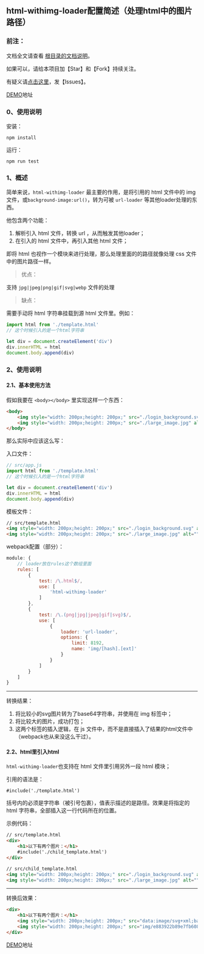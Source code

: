 <h2>html-withimg-loader配置简述（处理html中的图片路径）</h2>

<h3>前注：</h3>

文档全文请查看 [根目录的文档说明](https://github.com/qq20004604/webpack-study)。

如果可以，请给本项目加【Star】和【Fork】持续关注。

有疑义请[点击这里](https://github.com/qq20004604/webpack-study/issues)，发【Issues】。

[DEMO](https://github.com/qq20004604/webpack-study/tree/master/5%E3%80%81Loader/html_withimg_loader)地址

<h3>0、使用说明</h3>

安装：

```
npm install
```

运行：

```
npm run test
```

<h3>1、概述</h3>

简单来说，``html-withimg-loader`` 最主要的作用，是将引用的 html 文件中的 img 文件，或``background-image:url()``，转为可被 ``url-loader`` 等其他loader处理的东西。

他包含两个功能：

1. 解析引入 html 文件，转换 url ，从而触发其他loader；
2. 在引入的 html 文件中，再引入其他 html 文件；

即将 html 也视作一个模块来进行处理，那么处理里面的的路径就像处理 css 文件中的图片路径一样。

>优点：

支持 ``jpg|jpeg|png|gif|svg|webp`` 文件的处理

>缺点：

需要手动将 html 字符串挂载到源 html 文件里。例如：

```javascript
import html from './template.html'
// 这个时候引入的是一个html字符串

let div = document.createElement('div')
div.innerHTML = html
document.body.append(div)
```

<h3>2、使用说明</h3>

<h4>2.1、基本使用方法</h4>

假如我要在 ``<body></body>`` 里实现这样一个东西：

```html
<body>
    <img style="width: 200px;height: 200px;" src="./login_background.svg" alt="">
    <img style="width: 200px;height: 200px;" src="./large_image.jpg" alt="">
</body>
```

那么实际中应该这么写：

入口文件：

```javascript
// src/app.js
import html from './template.html'
// 这个时候引入的是一个html字符串

let div = document.createElement('div')
div.innerHTML = html
document.body.append(div)
```

模板文件：

```html
// src/template.html
<img style="width: 200px;height: 200px;" src="./login_background.svg" alt="">
<img style="width: 200px;height: 200px;" src="./large_image.jpg" alt="">
```

webpack配置（部分）：

```javascript
module: {
    // loader放在rules这个数组里面
    rules: [
        {
            test: /\.html$/,
            use: [
                'html-withimg-loader'
            ]
        },
        {
            test: /\.(png|jpg|jpeg|gif|svg)$/,
            use: [
                {
                    loader: 'url-loader',
                    options: {
                        limit: 8192,
                        name: 'img/[hash].[ext]'
                    }
                }
            ]
        }
    ]
}
```

---

转换结果：

1. 将比较小的svg图片转为了base64字符串，并使用在 img 标签中；
2. 将比较大的图片，成功打包；
3. 这两个标签的插入逻辑，在 js 文件中，而不是直接插入了结果的html文件中（webpack也从来没这么干过）。

<h4>2.2、html里引入html</h4>

``html-withimg-loader``也支持在 html 文件里引用另外一段 html 模块；

引用的语法是：

```
#include('./template.html')
```

括号内的必须是字符串（被引号包裹），值表示描述的是路径。效果是将指定的 html 字符串，全部插入这一行代码所在的位置。

示例代码：

```html
// src/template.html
<div>
    <h1>以下有两个图片：</h1>
    #include('./child_template.html')
</div>
```

```html
// src/child_template.html
<img style="width: 200px;height: 200px;" src="./login_background.svg" alt="">
<img style="width: 200px;height: 200px;" src="./large_image.jpg" alt="">
```

---

转换后效果：

```html
<div>
    <h1>以下有两个图片：</h1>
    <img style="width: 200px;height: 200px;" src="data:image/svg+xml;base64,（太长略略略）" alt="">
    <img style="width: 200px;height: 200px;" src="img/e883922b89e7fb608db088fbdc3979e0.jpg" alt="">
</div>
```

[DEMO](https://github.com/qq20004604/webpack-study/tree/master/5%E3%80%81Loader/html_withimg_loader)地址
